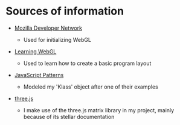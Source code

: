 # Sources of information #

- [Mozilla Developer Network](https://developer.mozilla.org/en-US/docs/WebGL/Getting_started_with_WebGL "Getting Started with WebGL")
  - Used for initializing WebGL

- [Learning WebGL](http://learningwebgl.com/blog/?page_id=1217 "WebGL Tutorials")
  - Used to learn how to create a basic program layout

- [JavaScript Patterns](http://shop.oreilly.com/product/9780596806767.do)
  - Modeled my 'Klass' object after one of their examples

- [three.js](http://mrdoob.github.com/three.js/ "three.js library")
  - I make use of the three.js matrix library in my project, mainly because of its stellar documentation